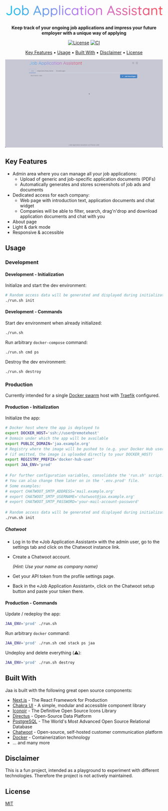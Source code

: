 <h1 align="center">
  <img src="https://raw.githubusercontent.com/paescuj/jaa/main/assets/logo.png" alt="Job Application Assistant" width="600">
</h1>

<p align="center">
  <strong>Keep track of your ongoing job applications and impress your future employer with a unique way of applying</strong>
</p>

<p align="center">
  <a href="https://github.com/paescuj/jaa/blob/main/LICENSE"><img src="https://img.shields.io/github/license/paescuj/jaa?label=License" alt="License"></a>
  <a href="https://github.com/paescuj/jaa/actions/workflows/ci.yml"><img src="https://github.com/paescuj/jaa/actions/workflows/ci.yml/badge.svg" alt="CI"></a>
</p>

<p align="center">
  <a href="#key-features">Key Features</a> •
  <a href="#usage">Usage</a> •
  <a href="#built-with">Built With</a> •
	<a href="#disclaimer">Disclaimer</a> •
  <a href="#license">License</a>
</p>

![Demo](https://raw.githubusercontent.com/paescuj/jaa/main/assets/demo.gif)

## Key Features

- Admin area where you can manage all your job applications:
  - Upload of generic and job-specific application documents (PDFs)
  - Automatically generates and stores screenshots of job ads and documents
- Dedicated access for each company:
  - Web page with introduction text, application documents and chat widget
  - Companies will be able to filter, search, drag'n'drop and download application documents and chat with you
- About page
- Light & dark mode
- Responsive & accessible

## Usage

### Development

#### Development - Initialization

Initialize and start the dev environment:

```bash
# Random access data will be generated and displayed during initialization
./run.sh init
```

#### Development - Commands

Start dev environment when already initialized:

```bash
./run.sh
```

Run arbitrary `docker-compose` command:

```bash
./run.sh cmd ps
```

Destroy the dev environment:

```bash
./run.sh destroy
```

### Production

Currently intended for a single [Docker swarm](https://docs.docker.com/engine/swarm/) host with [Traefik](https://traefik.io/traefik/) configured.

#### Production - Initialization

Initialize the app:

```bash
# Docker host where the app is deployed to
export DOCKER_HOST='ssh://user@remotehost'
# Domain under which the app will be available
export PUBLIC_DOMAIN='jaa.example.org'
# Registry where the image will be pushed to (e.g. your Docker Hub user or URL to another registry)
# (if omitted, the image is uploaded directly to your DOCKER_HOST)
export REGISTRY_PREFIX='docker-hub-user'
export JAA_ENV='prod'

# For further configuration variables, consolidate the 'run.sh' script.
# You can also change them later on in the '.env.prod' file.
# Some examples:
# export CHATWOOT_SMTP_ADDRESS='mail.example.org'
# export CHATWOOT_SMTP_USERNAME='chatwoot@jaa.example.org'
# export CHATWOOT_SMTP_PASSWORD='your-mail-account-password'

# Random access data will be generated and displayed during initialization
./run.sh init
```

##### Chatwoot

- Log in to the «Job Application Assistant» with the admin user, go to the settings tab and click on the Chatwoot instance link.
- Create a Chatwoot account.

  _(Hint: Use your name as company name)_

- Get your API token from the profile settings page.
- Back in the «Job Application Assistant», click on the Chatwoot setup button and paste your token there.

#### Production - Commands

Update / redeploy the app:

```bash
JAA_ENV='prod' ./run.sh
```

Run arbitrary `docker` command:

```bash
JAA_ENV='prod' ./run.sh cmd stack ps jaa
```

Undeploy and delete everything (⚠️):

```bash
JAA_ENV='prod' ./run.sh destroy
```

## Built With

Jaa is built with the following great open source components:

- [Next.js](https://nextjs.org) - The React Framework for Production
- [Chakra UI](https://chakra-ui.com) - A simple, modular and accessible component library
- [Iconoir](https://iconoir.com) - The Definitive Open Source Icons Library
- [Directus](https://directus.io) - Open-Source Data Platform
- [PostgreSQL](https://www.postgresql.org) - The World's Most Advanced Open Source Relational Database
- [Chatwoot](https://www.chatwoot.com) - Open-source, self-hosted customer communication platform
- [Docker](https://www.docker.com/community/open-source) - Containerization technology
- ... and many more

## Disclaimer

This is a fun project, intended as a playground to experiment with different technologies. Therefore the project is not actively maintained.

## License

[MIT](./LICENSE)

